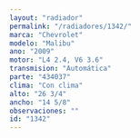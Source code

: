 ```yaml
---
layout: "radiador"
permalink: "/radiadores/1342/"
marca: "Chevrolet"
modelo: "Malibu"
ano: "2009"
motor: "L4 2.4, V6 3.6"
transmision: "Automática"
parte: "434037"
clima: "Con clima"
alto: "26 3/4"
ancho: "14 5/8"
observaciones: ""
id: "1342"
---
```


